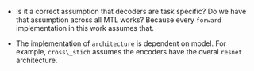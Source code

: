 * Is it a correct assumption that decoders are task specific? Do we have that assumption across all MTL works? Because every `forward` implementation in this work assumes that. 

* The implementation of `architecture` is dependent on model. For example, `cross\_stich` assumes the encoders have the overal `resnet` architecture. 